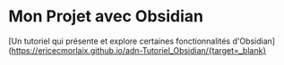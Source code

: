 # Mon Projet avec Obsidian

[Un tutoriel qui présente et explore certaines fonctionnalités d'Obsidian](https://ericecmorlaix.github.io/adn-Tutoriel_Obsidian/{target=_blank}
